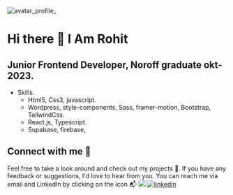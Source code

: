 ![avatar_profile_](https://github.com/RohitAmdahl/RohitAmdahl/assets/91061651/751e54d6-8730-44f7-a76a-27a2a6bd2ef1)

<!--
**RohitAmdahl/RohitAmdahl** is a ✨ _special_ ✨ repository because its `README.md` (this file) appears on your GitHub profile.
-->

# Hi there 👋 I Am Rohit

## Junior Frontend Developer, Noroff graduate okt-2023.

- Skills.
  - Html5, Css3, javascript.
  - Wordpress, style-components, Sass, framer-motion, Bootstrap, TailwindCss.
  - React.js, Typescript.
  - Supabase, firebase, 

## Connect with me :speech_balloon:

Feel free to take a look around and check out my projects :open_file_folder:. If you have any feedback or suggestions, I'd love to hear from you. You can reach me via email and LinkedIn by clicking on the icon :mailbox_with_mail:
[![](https://img.shields.io/badge/Email-lightgrey.svg)](mailto:rohit_designer@outlook.com)
[![linkedin](https://img.shields.io/badge/-LinkedIn-0a66c2?logo=linkedin&logoColor=white)](https://www.linkedin.com/in/rohit-kumar-amdahl-308047140/)
